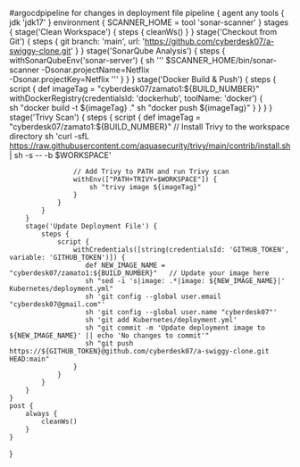#argocdpipeline for changes in deployment file
pipeline {
    agent any
    tools {
        jdk 'jdk17'
    }
    environment {
        SCANNER_HOME = tool 'sonar-scanner'
    }
    stages {
        stage('Clean Workspace') {
            steps {
                cleanWs()
            }
        }
        stage('Checkout from Git') {
            steps {
                git branch: 'main', url: 'https://github.com/cyberdesk07/a-swiggy-clone.git'
            }
        }
        stage('SonarQube Analysis') {
            steps {
                withSonarQubeEnv('sonar-server') {
                    sh '''
                        $SCANNER_HOME/bin/sonar-scanner -Dsonar.projectName=Netflix \
                        -Dsonar.projectKey=Netflix
                    '''
                }
            }
        }
        stage('Docker Build & Push') {
            steps {
                script {
                    def imageTag = "cyberdesk07/zamato1:${BUILD_NUMBER}"
                    withDockerRegistry(credentialsId: 'dockerhub', toolName: 'docker') {   
                        sh "docker build -t ${imageTag} ."
                        sh "docker push ${imageTag}"
                    }
                }
            }
        }
        stage('Trivy Scan') {
            steps {
                script {
                    def imageTag = "cyberdesk07/zamato1:${BUILD_NUMBER}"
                    // Install Trivy to the workspace directory
                    sh 'curl -sfL https://raw.githubusercontent.com/aquasecurity/trivy/main/contrib/install.sh | sh -s -- -b $WORKSPACE'
                    
                    // Add Trivy to PATH and run Trivy scan
                    withEnv(["PATH+TRIVY=$WORKSPACE"]) {
                        sh "trivy image ${imageTag}"
                    }
                }
            }
        }
        stage('Update Deployment File') {
            steps {
                script {
                    withCredentials([string(credentialsId: 'GITHUB_TOKEN', variable: 'GITHUB_TOKEN')]) {
                       def NEW_IMAGE_NAME = "cyberdesk07/zamato1:${BUILD_NUMBER}"   // Update your image here
                       sh "sed -i 's|image: .*|image: ${NEW_IMAGE_NAME}|' Kubernetes/deployment.yml"
                       sh 'git config --global user.email "cyberdesk07@gmail.com"'
                       sh 'git config --global user.name "cyberdesk07"'
                       sh 'git add Kubernetes/deployment.yml'
                       sh "git commit -m 'Update deployment image to ${NEW_IMAGE_NAME}' || echo 'No changes to commit'"
                       sh "git push https://${GITHUB_TOKEN}@github.com/cyberdesk07/a-swiggy-clone.git HEAD:main"
                    }
                }
            }
        }
    }
    post {
        always {
            cleanWs()
        }
    }
}
